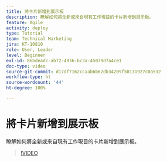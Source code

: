 ```yaml
---
title: 將卡片新增到展示板
description: 瞭解如何將全新或來自現有工作現目的卡片新增到展示板。
feature: Agile
activity: deploy
type: Tutorial
team: Technical Marketing
jira: KT-10810
role: User, Leader
level: Beginner
exl-id: 86bdeadc-ab72-4936-bc3a-45079d7a4ce1
doc-type: video
source-git-commit: d17df7162ccaab6b62db34209f50131927c0a532
workflow-type: ht
source-wordcount: '44'
ht-degree: 100%

---
```


# 將卡片新增到展示板

瞭解如何將全新或來自現有工作現目的卡片新增到展示板。

>[!VIDEO](https://video.tv.adobe.com/v/3423048/?quality=12&learn=on&enablevpops&captions=chi_hant)
